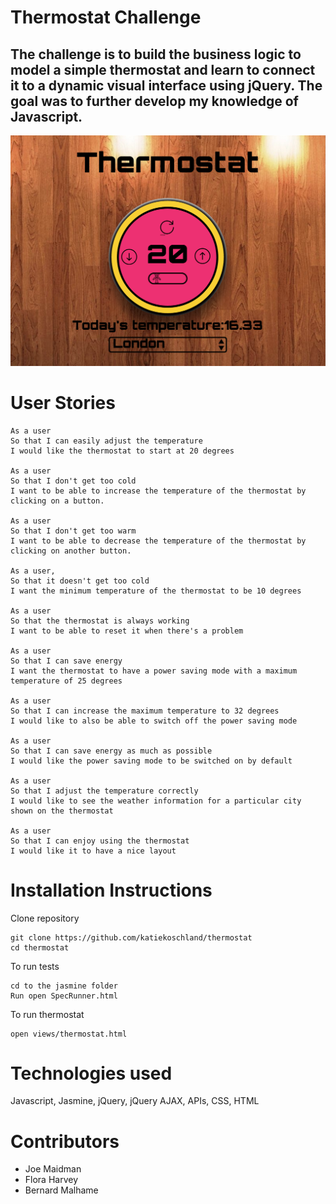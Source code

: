 # Thermostat Challenge
The challenge is to build the business logic to model a simple thermostat and learn to connect it to a dynamic visual interface using jQuery. The goal was to further develop my knowledge of Javascript.
----

<p align="center">
<img src="/public/demo.png"/>
</p>

# User Stories

````
As a user
So that I can easily adjust the temperature
I would like the thermostat to start at 20 degrees

As a user
So that I don't get too cold
I want to be able to increase the temperature of the thermostat by clicking on a button.

As a user
So that I don't get too warm
I want to be able to decrease the temperature of the thermostat by clicking on another button.

As a user,
So that it doesn't get too cold
I want the minimum temperature of the thermostat to be 10 degrees

As a user
So that the thermostat is always working
I want to be able to reset it when there's a problem

As a user
So that I can save energy
I want the thermostat to have a power saving mode with a maximum temperature of 25 degrees

As a user
So that I can increase the maximum temperature to 32 degrees
I would like to also be able to switch off the power saving mode

As a user
So that I can save energy as much as possible
I would like the power saving mode to be switched on by default

As a user
So that I adjust the temperature correctly
I would like to see the weather information for a particular city shown on the thermostat

As a user
So that I can enjoy using the thermostat
I would like it to have a nice layout

````

# Installation Instructions

Clone repository

````
git clone https://github.com/katiekoschland/thermostat
cd thermostat
````

To run tests

````
cd to the jasmine folder
Run open SpecRunner.html
````

To run thermostat

````
open views/thermostat.html
````


# Technologies used

Javascript, Jasmine, jQuery, jQuery AJAX, APIs, CSS, HTML

# Contributors

* Joe Maidman
* Flora Harvey
* Bernard Malhame
